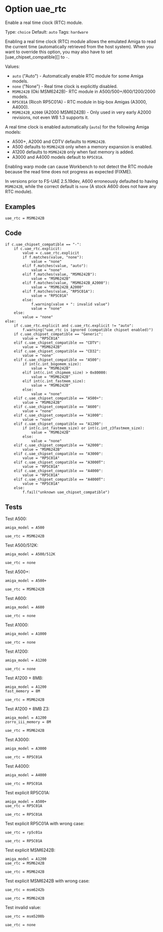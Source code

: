 # Option uae_rtc #

Enable a real time clock (RTC) module.

Type: `choice`
Default: `auto`
Tags: `hardware`

Enabling a real time clock (RTC) module allows the emulated Amiga to read
the current time (automatically retrieved from the host system). When you
want to override this option, you may also have to set
[uae_chipset_compatible][] to `-`.

Values:

* `auto` ("Auto") - Automatically enable RTC module for some Amiga models.
* `none` ("None") - Real time clock is explicitly disabled.
* `MSM6242B` (Oki MSM6242B)- RTC module in A500/500+/600/1200/2000 models.
* `RP5C01A` (Ricoh RP5C01A) - RTC module in big-box Amigas (A3000, A4000).
* `MSM6242B_A2000` (A2000 MSM6242B) - Only used in very early A2000 revisions,
  not even WB 1.3 supports it.

A real time clock is enabled automatically (`auto`) for the following Amiga
models:

* A500+, A2000 and CDTV defaults to `MSM6242B`.
* A500 defaults to `MSM6242B` only when a memory expansion is enabled.
* A1200 defaults to `MSM6242B` only when fast memory is added.
* A3000 and A4000 models default to `RP5C01A`.

Enabling warp mode can cause Workbench to not detect the RTC module
because the read time does not progress as expected (FIXME).

In versions prior to FS-UAE 2.5.19dev, A600 erroneously defaulted to having 
`MSM6242B`, while the correct default is `none` (A stock A600 does not
have any RTC module).

## Examples ##

    uae_rtc = MSM6242B

## Code ##

    if c.uae_chipset_compatible == "-":
        if c.uae_rtc.explicit:
            value = c.uae_rtc.explicit
            if f.matches(value, "none"):
                value = "none"
            elif f.matches(value, "auto"):
                value = "none"
            elif f.matches(value, "MSM6242B"):
                value = "MSM6242B"
            elif f.matches(value, "MSM6242B_A2000"):
                value = "MSM6242B_A2000"
            elif f.matches(value, "RP5C01A"):
                value = "RP5C01A"
            else:
                f.warning(value + ": invalid value")
                value = "none"
        else:
            value = "none"
    else:
        if c.uae_rtc.explicit and c.uae_rtc.explicit != "auto":
            f.warning("uae_rtc is ignored (compatible chipset enabled)")
        if c.uae_chipset_compatible == "Generic":
            value = "RP5C01A"
        elif c.uae_chipset_compatible == "CDTV":
            value = "MSM6242B"
        elif c.uae_chipset_compatible == "CD32":
            value = "none"
        elif c.uae_chipset_compatible == "A500":
            if int(c.int_bogomem_size):
                value = "MSM6242B"
            elif int(c.int_chipmem_size) > 0x80000:
                value = "MSM6242B"
            elif int(c.int_fastmem_size):
                value = "MSM6242B"
            else:
                value = "none"
        elif c.uae_chipset_compatible == "A500+":
            value = "MSM6242B"
        elif c.uae_chipset_compatible == "A600":
            value = "none"
        elif c.uae_chipset_compatible == "A1000":
            value = "none"
        elif c.uae_chipset_compatible == "A1200":
            if int(c.int_fastmem_size) or int(c.int_z3fastmem_size):
                value = "MSM6242B"
            else:
                value = "none"
        elif c.uae_chipset_compatible == "A2000":
            value = "MSM6242B"
        elif c.uae_chipset_compatible == "A3000":
            value = "RP5C01A"
        elif c.uae_chipset_compatible == "A3000T":
            value = "RP5C01A"
        elif c.uae_chipset_compatible == "A4000":
            value = "RP5C01A"
        elif c.uae_chipset_compatible == "A4000T":
            value = "RP5C01A"
        else:
            f.fail("unknown uae_chipset_compatible")

## Tests ##

Test A500:

    amiga_model = A500

    uae_rtc = MSM6242B

Test A500/512K:

    amiga_model = A500/512K

    uae_rtc = none

Test A500+:

    amiga_model = A500+

    uae_rtc = MSM6242B

Test A600:

    amiga_model = A600

    uae_rtc = none

Test A1000:

    amiga_model = A1000

    uae_rtc = none

Test A1200:

    amiga_model = A1200

    uae_rtc = none

Test A1200 + 8MB:

    amiga_model = A1200
    fast_memory = 8M

    uae_rtc = MSM6242B

Test A1200 + 8MB Z3:

    amiga_model = A1200
    zorro_iii_memory = 8M

    uae_rtc = MSM6242B

Test A3000:

    amiga_model = A3000

    uae_rtc = RP5C01A

Test A4000:

    amiga_model = A4000

    uae_rtc = RP5C01A

Test explicit RP5C01A:

    amiga_model = A500+
    uae_rtc = RP5C01A

    uae_rtc = RP5C01A

Test explicit RP5C01A with wrong case:

    uae_rtc = rp5c01a

    uae_rtc = RP5C01A

Test explicit MSM6242B:

    amiga_model = A1200
    uae_rtc = MSM6242B

    uae_rtc = MSM6242B

Test explicit MSM6242B with wrong case:

    uae_rtc = msm6242b

    uae_rtc = MSM6242B

Test invalid value:

    uae_rtc = msm5200b

    uae_rtc = none

